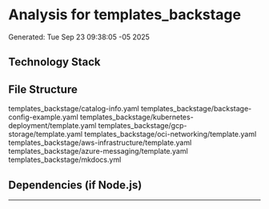 # Analysis for templates_backstage
Generated: Tue Sep 23 09:38:05 -05 2025

## Technology Stack

## File Structure
templates_backstage/catalog-info.yaml
templates_backstage/backstage-config-example.yaml
templates_backstage/kubernetes-deployment/template.yaml
templates_backstage/gcp-storage/template.yaml
templates_backstage/oci-networking/template.yaml
templates_backstage/aws-infrastructure/template.yaml
templates_backstage/azure-messaging/template.yaml
templates_backstage/mkdocs.yml

## Dependencies (if Node.js)

---
